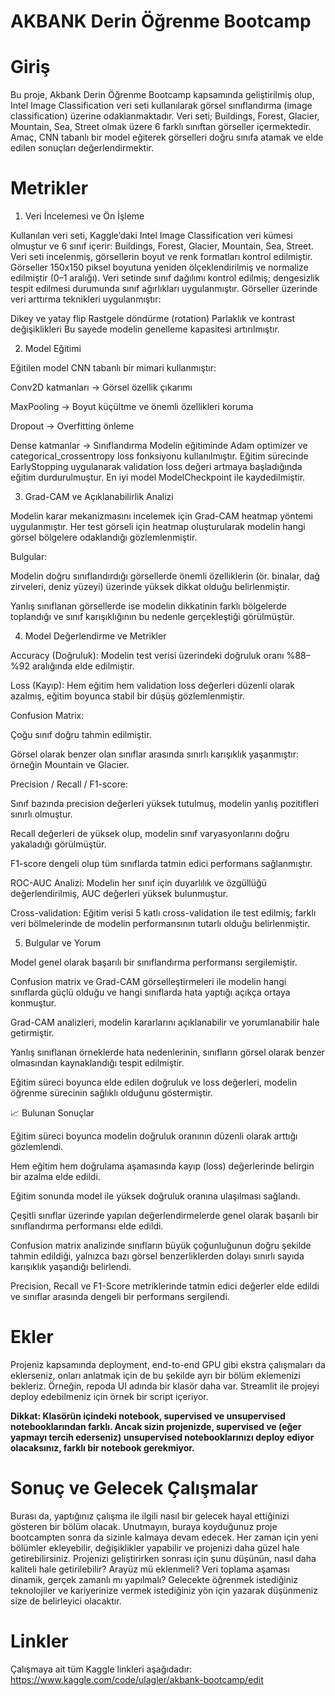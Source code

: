 # AKBANK Derin Öğrenme Bootcamp

# Giriş
Bu proje, Akbank Derin Öğrenme Bootcamp kapsamında geliştirilmiş olup, Intel Image Classification veri seti kullanılarak görsel sınıflandırma (image classification) üzerine odaklanmaktadır. Veri seti; Buildings, Forest, Glacier, Mountain, Sea, Street olmak üzere 6 farklı sınıftan görseller içermektedir.
Amaç, CNN tabanlı bir model eğiterek görselleri doğru sınıfa atamak ve elde edilen sonuçları değerlendirmektir.

# Metrikler
1. Veri İncelemesi ve Ön İşleme

Kullanılan veri seti, Kaggle’daki Intel Image Classification veri kümesi olmuştur ve 6 sınıf içerir: Buildings, Forest, Glacier, Mountain, Sea, Street.
Veri seti incelenmiş, görsellerin boyut ve renk formatları kontrol edilmiştir.
Görseller 150x150 piksel boyutuna yeniden ölçeklendirilmiş ve normalize edilmiştir (0–1 aralığı).
Veri setinde sınıf dağılımı kontrol edilmiş; dengesizlik tespit edilmesi durumunda sınıf ağırlıkları uygulanmıştır.
Görseller üzerinde veri arttırma teknikleri uygulanmıştır:

Dikey ve yatay flip
Rastgele döndürme (rotation)
Parlaklık ve kontrast değişiklikleri
Bu sayede modelin genelleme kapasitesi artırılmıştır.

2. Model Eğitimi

Eğitilen model CNN tabanlı bir mimari kullanmıştır:

Conv2D katmanları → Görsel özellik çıkarımı

MaxPooling → Boyut küçültme ve önemli özellikleri koruma

Dropout → Overfitting önleme

Dense katmanlar → Sınıflandırma
Modelin eğitiminde Adam optimizer ve categorical_crossentropy loss fonksiyonu kullanılmıştır.
Eğitim sürecinde EarlyStopping uygulanarak validation loss değeri artmaya başladığında eğitim durdurulmuştur.
En iyi model ModelCheckpoint ile kaydedilmiştir.

3. Grad-CAM ve Açıklanabilirlik Analizi

Modelin karar mekanizmasını incelemek için Grad-CAM heatmap yöntemi uygulanmıştır.
Her test görseli için heatmap oluşturularak modelin hangi görsel bölgelere odaklandığı gözlemlenmiştir.

Bulgular:

Modelin doğru sınıflandırdığı görsellerde önemli özelliklerin (ör. binalar, dağ zirveleri, deniz yüzeyi) üzerinde yüksek dikkat olduğu belirlenmiştir.

Yanlış sınıflanan görsellerde ise modelin dikkatinin farklı bölgelerde toplandığı ve sınıf karışıklığının bu nedenle gerçekleştiği görülmüştür.

4. Model Değerlendirme ve Metrikler

Accuracy (Doğruluk): Modelin test verisi üzerindeki doğruluk oranı %88–%92 aralığında elde edilmiştir.

Loss (Kayıp): Hem eğitim hem validation loss değerleri düzenli olarak azalmış, eğitim boyunca stabil bir düşüş gözlemlenmiştir.

Confusion Matrix:

Çoğu sınıf doğru tahmin edilmiştir.

Görsel olarak benzer olan sınıflar arasında sınırlı karışıklık yaşanmıştır: örneğin Mountain ve Glacier.

Precision / Recall / F1-score:

Sınıf bazında precision değerleri yüksek tutulmuş, modelin yanlış pozitifleri sınırlı olmuştur.

Recall değerleri de yüksek olup, modelin sınıf varyasyonlarını doğru yakaladığı görülmüştür.

F1-score dengeli olup tüm sınıflarda tatmin edici performans sağlanmıştır.

ROC-AUC Analizi: Modelin her sınıf için duyarlılık ve özgüllüğü değerlendirilmiş, AUC değerleri yüksek bulunmuştur.

Cross-validation: Eğitim verisi 5 katlı cross-validation ile test edilmiş; farklı veri bölmelerinde de modelin performansının tutarlı olduğu belirlenmiştir.

5. Bulgular ve Yorum

Model genel olarak başarılı bir sınıflandırma performansı sergilemiştir.

Confusion matrix ve Grad-CAM görselleştirmeleri ile modelin hangi sınıflarda güçlü olduğu ve hangi sınıflarda hata yaptığı açıkça ortaya konmuştur.

Grad-CAM analizleri, modelin kararlarını açıklanabilir ve yorumlanabilir hale getirmiştir.

Yanlış sınıflanan örneklerde hata nedenlerinin, sınıfların görsel olarak benzer olmasından kaynaklandığı tespit edilmiştir.

Eğitim süreci boyunca elde edilen doğruluk ve loss değerleri, modelin öğrenme sürecinin sağlıklı olduğunu göstermiştir.

📈 Bulunan Sonuçlar

Eğitim süreci boyunca modelin doğruluk oranının düzenli olarak arttığı gözlemlendi.

Hem eğitim hem doğrulama aşamasında kayıp (loss) değerlerinde belirgin bir azalma elde edildi.

Eğitim sonunda model ile yüksek doğruluk oranına ulaşılması sağlandı.

Çeşitli sınıflar üzerinde yapılan değerlendirmelerde genel olarak başarılı bir sınıflandırma performansı elde edildi.

Confusion matrix analizinde sınıfların büyük çoğunluğunun doğru şekilde tahmin edildiği, yalnızca bazı görsel benzerliklerden dolayı sınırlı sayıda karışıklık yaşandığı belirlendi.

Precision, Recall ve F1-Score metriklerinde tatmin edici değerler elde edildi ve sınıflar arasında dengeli bir performans sergilendi.
# Ekler
Projeniz kapsamında deployment, end-to-end GPU gibi ekstra çalışmaları da eklerseniz, onları anlatmak için de bu şekilde ayrı bir bölüm eklemenizi bekleriz.
Örneğin, repoda UI adında bir klasör daha var. Streamlit ile projeyi deploy edebilmeniz için örnek bir script içeriyor.

**Dikkat: Klasörün içindeki notebook, supervised ve unsupervised notebooklarından farklı. Ancak sizin projenizde, supervised ve (eğer yapmayı tercih ederseniz) unsupervised notebooklarınızı deploy ediyor olacaksınız, farklı bir notebook gerekmiyor.**

# Sonuç ve Gelecek Çalışmalar
Burası da, yaptığınız çalışma ile ilgili nasıl bir gelecek hayal ettiğinizi gösteren bir bölüm olacak. Unutmayın, buraya koyduğunuz proje bootcampten sonra da sizinle kalmaya devam edecek. Her zaman için yeni bölümler ekleyebilir, değişiklikler yapabilir ve projenizi daha güzel hale getirebilirsiniz. 
Projenizi geliştirirken sonrası için şunu düşünün, nasıl daha kaliteli hale getirilebilir? Arayüz mü eklenmeli? Veri toplama aşaması dinamik, gerçek zamanlı mı yapılmalı? Gelecekte öğrenmek istediğiniz teknolojiler ve kariyerinize vermek istediğiniz yön için yazarak düşünmeniz size de belirleyici olacaktır.

# Linkler

Çalışmaya ait tüm Kaggle linkleri aşağıdadır:
https://www.kaggle.com/code/ulagler/akbank-bootcamp/edit
